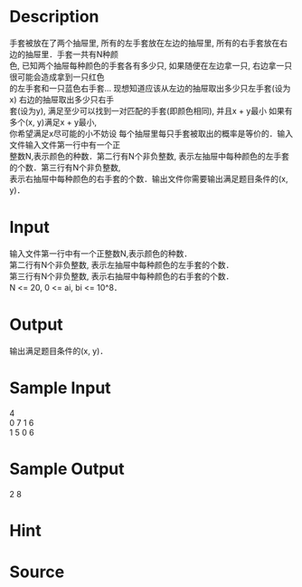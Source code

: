 
# Description

<div class="content"><div>手套被放在了两个抽屉里, 所有的左手套放在左边的抽屉里, 所有的右手套放在右边的抽屉里．手套一共有N种颜</div>
<div>色, 已知两个抽屉每种颜色的手套各有多少只, 如果随便在左边拿一只, 右边拿一只 很可能会造成拿到一只红色</div>
<div>的左手套和一只蓝色右手套... 现想知道应该从左边的抽屉取出多少只左手套(设为x) 右边的抽屉取出多少只右手</div>
<div>套(设为y), 满足至少可以找到一对匹配的手套(即颜色相同), 并且x + y最小 如果有多个(x, y)满足x + y最小, </div>
<div>你希望满足x尽可能的小不妨设 每个抽屉里每只手套被取出的概率是等价的．输入文件输入文件第一行中有一个正</div>
<div>整数N,表示颜色的种数．第二行有N个非负整数, 表示左抽屉中每种颜色的左手套的个数．第三行有N个非负整数, </div>
<div>表示右抽屉中每种颜色的右手套的个数．输出文件你需要输出满足题目条件的(x, y)．</div></div>

# Input

<div class="content"><div>
<div>输入文件第一行中有一个正整数N,表示颜色的种数．</div>
<div>第二行有N个非负整数, 表示左抽屉中每种颜色的左手套的个数．</div>
<div>第三行有N个非负整数, 表示右抽屉中每种颜色的右手套的个数．</div>
<div>N &lt;= 20, 0 &lt;= ai, bi &lt;= 10^8．</div>
</div>
<div></div></div>

# Output

<div class="content"><p>输出满足题目条件的(x, y)．</p></div>

# Sample Input

<div class="content"><span class="sampledata">4<br/>
0 7 1 6<br/>
1 5 0 6</span></div>

# Sample Output

<div class="content"><span class="sampledata">2 8</span></div>

# Hint

<div class="content"><p></p></div>

# Source

<div class="content"><p><a href="problemset.php?search="></a></p></div>

